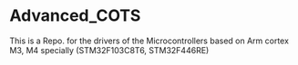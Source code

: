 # Advanced_COTS
This is a Repo. for the drivers of the Microcontrollers based on Arm cortex M3, M4 specially (STM32F103C8T6, STM32F446RE)
